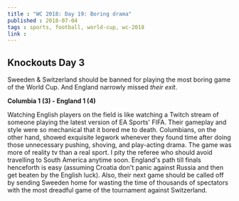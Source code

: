 ```yaml
---
title : "WC 2018: Day 19: Boring drama"
published : 2018-07-04
tags : sports, football, world-cup, wc-2018
link :
---
```


## Knockouts Day 3

Sweeden & Switzerland should be banned for playing the most boring game of the World Cup. And England narrowly missed _their exit_.

**Columbia 1 (3) - England 1 (4)**

Watching English players on the field is like watching a Twitch stream of someone playing the latest version of EA Sports' FIFA. Their gameplay and style were so mechanical that it bored me to death. Columbians, on the other hand, showed exquisite legwork whenever they found time after doing those unnecessary pushing, shoving, and play-acting drama. The game was more of reality tv than a real sport. I pity the referee who should avoid travelling to South America anytime soon. England's path till finals henceforth is easy (assuming Croatia don't panic against Russia and then get beaten by the English luck). Also, their next game should be called off by sending Sweeden home for wasting the time of thousands of spectators with the most dreadful game of the tournament against Switzerland.
